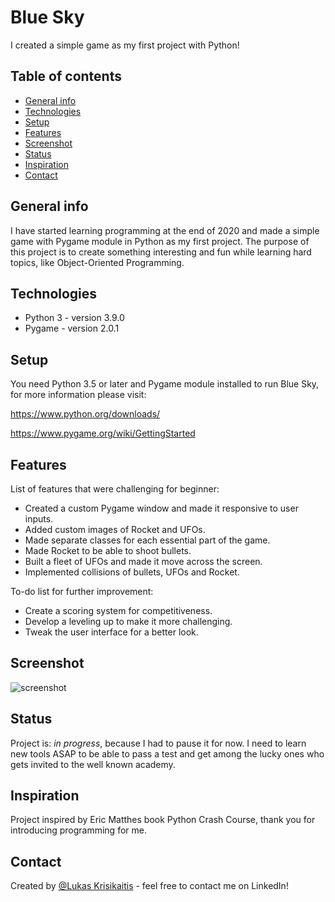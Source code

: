 # Blue Sky
I created a simple game as my first project with Python!

## Table of contents
* [General info](#general-info)
* [Technologies](#technologies)
* [Setup](#setup)
* [Features](#features)
* [Screenshot](#screenshot)
* [Status](#status)
* [Inspiration](#inspiration)
* [Contact](#contact)

## General info
I have started learning programming at the end of 2020 and made a simple game with Pygame module in Python as my first project. The purpose of this project is to create something interesting and fun while learning hard topics, like Object-Oriented Programming.

## Technologies
* Python 3 - version 3.9.0
* Pygame - version 2.0.1

## Setup
You need Python 3.5 or later and Pygame module installed to run Blue Sky, for more information please visit:

https://www.python.org/downloads/

https://www.pygame.org/wiki/GettingStarted

## Features
List of features that were challenging for beginner:
* Created a custom Pygame window and made it responsive to user inputs.
* Added custom images of Rocket and UFOs.
* Made separate classes for each essential part of the game.
* Made Rocket to be able to shoot bullets.
* Built a fleet of UFOs and made it move across the screen.
* Implemented collisions of bullets, UFOs and Rocket.

To-do list for further improvement:
* Create a scoring system for competitiveness.
* Develop a leveling up to make it more challenging.
* Tweak the user interface for a better look.

## Screenshot
![screenshot](https://user-images.githubusercontent.com/23439837/107153551-d37a5800-6976-11eb-8859-25a8c08d1727.jpg)

## Status
Project is: _in progress_, because I had to pause it for now. I need to learn new tools ASAP to be able to pass a test and get among the lucky ones who gets invited to the well known academy.

## Inspiration
Project inspired by Eric Matthes book Python Crash Course, thank you for introducing programming for me.

## Contact
Created by [@Lukas Krisikaitis](https://www.linkedin.com/in/lukas-krisikaitis-44597a1b0/) - feel free to contact me on LinkedIn!
